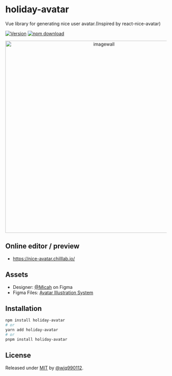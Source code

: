 # holiday-avatar

Vue library for generating nice user avatar.(Inspired by react-nice-avatar)

[![Version](http://img.shields.io/npm/v/holiday-avatar.svg)](https://www.npmjs.org/package/react-nice-avatar)
[![npm download][download-image]][download-url]

[download-image]: https://img.shields.io/npm/dm/holiday-avatar.svg?style=flat-square
[download-url]: https://npmjs.org/package/holiday-avatar

<div align="center">
    <a href="https://nice-avatar.chilllab.io/">
        <img src="https://user-images.githubusercontent.com/5305874/120076504-68e15980-c0d8-11eb-896c-3824b5eb05bb.png"
             width="600" alt="imagewall" />
    </a>
</div>

## Online editor / preview

- https://nice-avatar.chilllab.io/

## Assets

- Designer: [@Micah](https://www.figma.com/@Micah) on Figma
- Figma Files: [Avatar Illustration System](https://www.figma.com/community/file/829741575478342595)

## Installation

```bash
npm install holiday-avatar
# or
yarn add holiday-avatar
# or
pnpm install holiday-avatar
```

## License

Released under [MIT](/LICENSE) by [@wjq990112](https://github.com/wjq990112).
